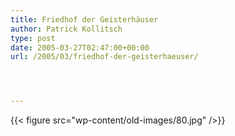 ```yaml
---
title: Friedhof der Geisterhäuser
author: Patrick Kollitsch
type: post
date: 2005-03-27T02:47:00+00:00
url: /2005/03/friedhof-der-geisterhaeuser/




---
```

{{< figure src="wp-content/old-images/80.jpg" />}}
